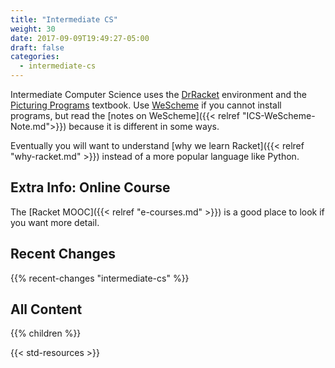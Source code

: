 ```yaml
---
title: "Intermediate CS"
weight: 30
date: 2017-09-09T19:49:27-05:00
draft: false
categories:
  - intermediate-cs
---
```


Intermediate Computer Science uses the
[DrRacket](https://racket-lang.org) environment and the [Picturing
Programs](http://PicturingPrograms.com) textbook. Use
[WeScheme](https://www.wescheme.org) if you cannot install programs, but
read the [notes on WeScheme]({{< relref
"ICS-WeScheme-Note.md">}}) because it is different in some
ways.

Eventually you will want to understand [why we learn
Racket]({{< relref "why-racket.md" >}}) instead of a more popular
language like Python.

## Extra Info: Online Course

The [Racket MOOC]({{< relref "e-courses.md" >}}) is a good place to look if you want more detail.

<!-- Cannot get this image to display inline looking good with the -->
<!-- styles from docdock.
img
src='/intermediate-cs/e-courses/edX.png' height='16px' 
style='display:inline;' / -->


## Recent Changes

{{% recent-changes "intermediate-cs" %}}

## All Content

{{% children %}}


{{< std-resources >}}

